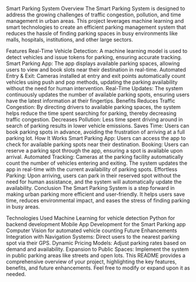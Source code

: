 Smart Parking System
Overview
The Smart Parking System is designed to address the growing challenges of traffic congestion, pollution, and time management in urban areas. This project leverages machine learning and smart technologies to create an efficient parking management system that reduces the hassle of finding parking spaces in busy environments like malls, hospitals, institutions, and other large sectors.

Features
Real-Time Vehicle Detection: A machine learning model is used to detect vehicles and issue tokens for parking, ensuring accurate tracking.
Smart Parking App: The app displays available parking spaces, allowing users to view and book slots near their destination in real-time.
Automated Entry & Exit: Cameras installed at entry and exit points automatically count vehicles using push and pop methods, updating the parking availability without the need for human intervention.
Real-Time Updates: The system continuously updates the number of available parking spots, ensuring users have the latest information at their fingertips.
Benefits
Reduces Traffic Congestion: By directing drivers to available parking spaces, the system helps reduce the time spent searching for parking, thereby decreasing traffic congestion.
Decreases Pollution: Less time spent driving around in search of parking results in lower vehicle emissions.
Saves Time: Users can book parking spots in advance, avoiding the frustration of arriving at a full parking lot.
How It Works
Smart Parking App: Users can access the app to check for available parking spots near their destination.
Booking: Users can reserve a parking spot through the app, ensuring a spot is available upon arrival.
Automated Tracking: Cameras at the parking facility automatically count the number of vehicles entering and exiting. The system updates the app in real-time with the current availability of parking spots.
Effortless Parking: Upon arriving, users can park in their reserved spot without the need for human assistance, and the system will automatically update the availability.
Conclusion
The Smart Parking System is a step forward in making urban parking more efficient and user-friendly. It helps users save time, reduces environmental impact, and eases the stress of finding parking in busy areas.

Technologies Used
Machine Learning for vehicle detection
Python for backend development
Mobile App Development for the Smart Parking app
Computer Vision for automated vehicle counting
Future Enhancements
Integration with Navigation Systems: Direct users to the nearest parking spot via their GPS.
Dynamic Pricing Models: Adjust parking rates based on demand and availability.
Expansion to Public Spaces: Implement the system in public parking areas like streets and open lots.
This README provides a comprehensive overview of your project, highlighting the key features, benefits, and future enhancements. Feel free to modify or expand upon it as needed.
